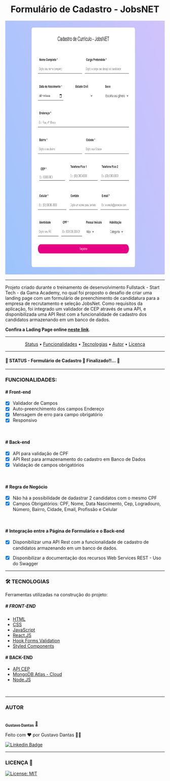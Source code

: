 <h1 align="center"> Formulário de Cadastro - JobsNET</h1>


<img src="https://github.com/gustavomarim/imgs/blob/main/Form-Gama.png" alt="Landing Page - Gama" height="800px">


---


Projeto criado durante o treinamento de desenvolvimento Fullstack - Start Tech - da Gama Academy, no qual foi proposto o desafio de criar uma landing page com um formulário de preenchimento de candidatura para a empresa de recrutamento e seleção JobsNet. Como requisitos da aplicação, foi integrado um validador de CEP através de uma API, e disponibilizada uma API Rest com a funcionalidade de cadastro dos candidatos armazenando em um banco de dados.

**Confira a Lading Page online [neste link](formulario-gama.herokuapp.com)**.


---


<p align="center">
 <a href="#status">Status</a> •
 <a href="#funcionalidades">Funcionalidades</a> • 
 <a href="#tecnologias">Tecnologias</a> • 
 <a href="#autor">Autor</a> •
 <a href="#licença">Licença</a> 
</p>


---


<h4 id="status">🚧 STATUS - Formulário de Cadastro 🚀 Finalizado!!... 🚀</h4>


---


<h3 id="funcionalidades"> FUNCIONALIDADES:</h3>


#### # Front-end
  
- [x] Validador de Campos 
- [x] Auto-preenchimento dos campos Endereço
- [x] Mensagem de erro para campo obrigatório
- [x] Responsivo
<br>

#### # Back-end

- [x] API para validação de CPF 
- [x] API Rest para armazenamento do cadastro em Banco de Dados
- [x] Validação de campos obrigatórios
<br>

#### # Regra de Negócio 

- [x] Não há a possibilidade de dadastrar 2 candidatos com o mesmo CPF
- [x] Campos Obrigatórios: CPF, Nome, Data Nascimento, Cep, Logradouro, Número, Bairro, Cidade, Email, Profissão e Celular
<br>

#### # Integração entre a Página de Formulário e o Back-end

- [x] Disponibilizar uma API Rest com a funcionalidade de cadastro de candidatos armazenando em um banco de dados.
- [x] Disponibilizar a documentação dos recursos Web Services REST - Uso do Swagger


---


<h3 id="tecnologias"> 🛠 TECNOLOGIAS </h3>

Ferramentas utilizadas na construção do projeto:
<br>

##### # FRONT-END

* [HTML](https://developer.mozilla.org/pt-BR/docs/Web/HTML)<br>
* [CSS](https://developer.mozilla.org/pt-BR/docs/Web/CSS)<br>
* [JavaScript](https://developer.mozilla.org/pt-BR/docs/Web/JavaScript)<br>
* [React.JS](https://pt-br.reactjs.org)<br>
* [Hook Forms Validation](https://react-hook-form.com)<br>
* [Styled Components](https://styled-components.com)

#### # BACK-END

* [API CEP](https://viacep.com.br)<br>
* [MongoDB Atlas - Cloud](https://www.mongodb.com/pt-br)<br>
* [Node.JS](https://nodejs.org/en/)<br>
<br>

--- 

<h3 id="autor">AUTOR</h3>

<a href="https://github.com/gustavomarim">
 <img style="border-radius: 50%;" src="https://avatars.githubusercontent.com/u/66189039?s=400&u=491817b0d3a8d48be60c450631a950c9d49154b2&v=4" width="100px;" alt=""/>
 <br />
 <sub><b>Gustavo Dantas</b></sub></a> <a href="https://github.com/gustavomarim" title="GitHub">🚀</a>


Feito com ❤️ por Gustavo Dantas 👋🏽

 [![Linkedin Badge](https://img.shields.io/badge/-LinkedIn-blue?style=flat-square&logo=Linkedin&logoColor=white&link=https://www.linkedin.com/in/gustavodantasmarim/)](https://www.linkedin.com/in/gustavodantasmarim/) 
 
 
 ---
 
<h3 id="licença">LICENÇA 📄</h3>

[![License: MIT](https://img.shields.io/badge/License-MIT-green.svg)](https://github.com/gustavomarim/formulario-gama/blob/master/LICENSE)
 


